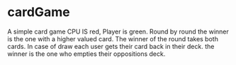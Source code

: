# cardGame
A simple card game
CPU IS red, Player is green.
Round by round the winner is the one with a higher valued card.
The winner of the round takes both cards.
In case of draw each user gets their card back in their deck.
the winner is the one who empties their oppositions deck.
